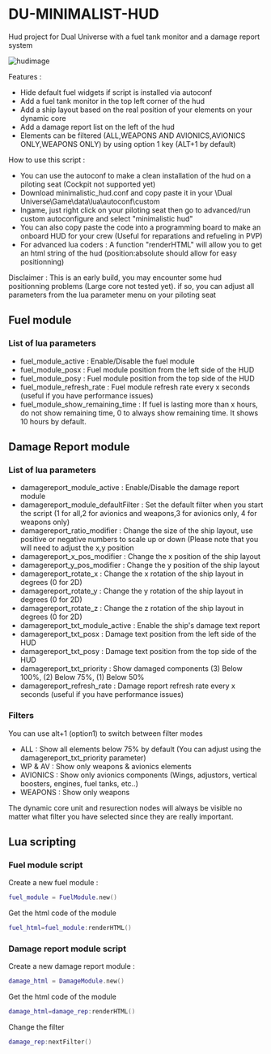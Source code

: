 # DU-MINIMALIST-HUD
Hud project for Dual Universe with a fuel tank monitor and a damage report system

![hudimage](https://cdn.discordapp.com/attachments/761286504886173766/770416098264219658/unknown.png)

Features :
* Hide default fuel widgets if script is installed via autoconf
* Add a fuel tank monitor in the top left corner of the hud
* Add a ship layout based on the real position of your elements on your dynamic core
* Add a damage report list on the left of the hud
* Elements can be filtered (ALL,WEAPONS AND AVIONICS,AVIONICS ONLY,WEAPONS ONLY) by using option 1 key (ALT+1 by default)

How to use this script :
* You can use the autoconf to make a clean installation of the hud on a piloting seat (Cockpit not supported yet)
* Download minimalistic_hud.conf and copy paste it in your \Dual Universe\Game\data\lua\autoconf\custom
* Ingame, just right click on your piloting seat then go to advanced/run custom autoconfigure and select "minimalistic hud"
* You can also copy paste the code into a programming board to make an onboard HUD for your crew (Useful for reparations and refueling in PVP)
* For advanced lua coders : A function "renderHTML" will allow you to get an html string of the hud (position:absolute should allow for easy positionning)


Disclaimer : This is an early build, you may encounter some hud positionning problems (Large core not tested yet). if so, you can adjust all parameters from the lua parameter menu on your piloting seat

## Fuel module
### List of lua parameters
* fuel_module_active : Enable/Disable the fuel module
* fuel_module_posx : Fuel module position from the left side of the HUD
* fuel_module_posy : Fuel module position from the top side of the HUD
* fuel_module_refresh_rate : Fuel module refresh rate every x seconds (useful if you have performance issues) 
* fuel_module_show_remaining_time : If fuel is lasting more than x hours, do not show remaining time, 0 to always show remaining time. It shows 10 hours by default.

## Damage Report module
### List of lua parameters
* damagereport_module_active : Enable/Disable the damage report module
* damagereport_module_defaultFilter : Set the default filter when you start the script (1 for all,2 for avionics and weapons,3 for avionics only, 4 for weapons only)
* damagereport_ratio_modifier : Change the size of the ship layout, use positive or negative numbers to scale up or down (Please note that you will need to adjust the x,y position
* damagereport_x_pos_modifier : Change the x position of the ship layout
* damagereport_y_pos_modifier : Change the y position of the ship layout
* damagereport_rotate_x : Change the x rotation of the ship layout in degrees (0 for 2D)
* damagereport_rotate_y : Change the y rotation of the ship layout in degrees (0 for 2D)
* damagereport_rotate_z : Change the z rotation of the ship layout in degrees (0 for 2D)
* damagereport_txt_module_active : Enable the ship's damage text report
* damagereport_txt_posx : Damage text position from the left side of the HUD
* damagereport_txt_posy : Damage text position from the top side of the HUD 
* damagereport_txt_priority : Show damaged components (3) Below 100%, (2) Below 75%, (1) Below 50%
* damagereport_refresh_rate : Damage report refresh rate every x seconds (useful if you have performance issues) 
### Filters
You can use alt+1 (option1) to switch between filter modes
* ALL : Show all elements below 75% by default (You can adjust using the damagereport_txt_priority parameter)
* WP & AV : Show only weapons & avionics elements
* AVIONICS  : Show only avionics components (Wings, adjustors, vertical boosters, engines, fuel tanks, etc..)
* WEAPONS : Show only weapons

The dynamic core unit and resurection nodes will always be visible no matter what filter you have selected since they are really important.

## Lua scripting

### Fuel module script
Create a new fuel module :
```lua
fuel_module = FuelModule.new()
```
Get the html code of the module
```lua
fuel_html=fuel_module:renderHTML()
```

### Damage report module script
Create a new damage report module :
```lua
damage_html = DamageModule.new()
```
Get the html code of the module
```lua
damage_html=damage_rep:renderHTML()
```
Change the filter
```lua
damage_rep:nextFilter()
```

